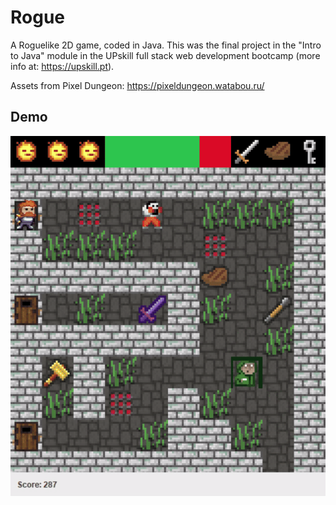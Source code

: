 # Rogue

A Roguelike 2D game, coded in Java. This was the final project in the "Intro to Java" module in the UPskill full stack web development bootcamp (more info at: https://upskill.pt).

Assets from Pixel Dungeon: https://pixeldungeon.watabou.ru/

## Demo

![Rogue Demo](https://github.com/alexandresilvacarreira/rogue/blob/main/rogue.gif "Rogue Demo")


